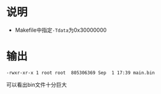 # 说明
+ Makefile中指定`-Tdata`为0x30000000
# 输出
```
-rwxr-xr-x 1 root root  805306369 Sep  1 17:39 main.bin
```
可以看出bin文件十分巨大